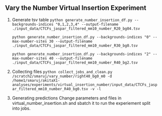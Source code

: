 
## Vary the Number Virtual Insertion Experiment

1. Generate tsv table
   `python generate_number_insertion_df.py --backgrounds-indices "0,1,2,3,4" --output-filename ./input_data/CTCFs_jaspar_filtered_mm10_number_R20_bg04.tsv`

    `python generate_number_insertion_df.py --backgrounds-indices "0" --max-number-sites 30 --output-filename ./input_data/CTCFs_jaspar_filtered_mm10_number_R30_bg0.tsv`

   `python generate_number_insertion_df.py --backgrounds-indices "2" --max-number-sites 40 --output-filename ./input_data/CTCFs_jaspar_filtered_mm10_number_R40_bg2.tsv`

2. Collecting files
    `python collect_jobs_and_clean.py /scratch2/smaruj/vary_number/right40_bg0_m0 -d /home1/smaruj/akitaX1-analyses/experiments/virtual_insertion_number/input_data/CTCFs_jaspar_filtered_mm10_number_R40_bg0.tsv -v -l`

3. Generating predictions
   Change parameters and files in virtual_number_insertion.sh and sbatch it to run the experiement split into jobs.
   